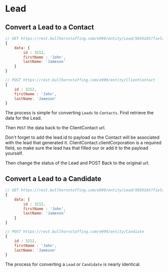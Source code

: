 # Lead

## Convert a Lead to a Contact

``` javascript
// GET https://rest.bullhornstaffing.com/e999/entity/Lead/5059165?fields=id,firstName,lastName
{
    data: {
        id : 3212,
        firstName : 'John',
        lastName: 'Jameson'
    }
}

// POST https://rest.bullhornstaffing.com/e999/entity/ClientContact
{
    id : 3212,
    firstName : 'John',
    lastName: 'Jameson'
}
```

The process is simple for converting `Leads` to `Contacts`. First retrieve the data for the Lead.

Then `POST` the data back to the ClientContact url.

<aside class="notice">Don't forget to add the lead.id to payload so the Contact will be associated with the lead that generated it. ClientContact.clientCorporation is a required field, so make sure the lead has that filled our or add it to the payload yourself.
</aside>

Then change the status of the Lead and POST Back to the original url.

## Convert a Lead to a Candidate

``` javascript
// GET https://rest.bullhornstaffing.com/e999/entity/Lead/5059165?fields=id,firstName,lastName
{
    data: {
        id : 3212,
        firstName : 'John',
        lastName: 'Jameson'
    }
}

// POST https://rest.bullhornstaffing.com/e999/entity/Candiate
{
    id : 3212,
    firstName : 'John',
    lastName: 'Jameson'
}
```

The process for converting a `Lead` or `Candidate` is nearly identical.
